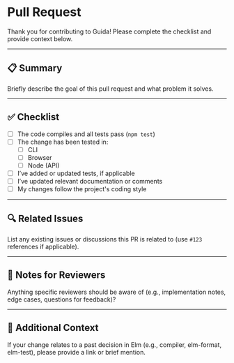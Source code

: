 # Pull Request

Thank you for contributing to Guida!
Please complete the checklist and provide context below.

---

## 📋 Summary

Briefly describe the goal of this pull request and what problem it solves.

---

## ✅ Checklist

- [ ] The code compiles and all tests pass (`npm test`)
- [ ] The change has been tested in:
  - [ ] CLI
  - [ ] Browser
  - [ ] Node (API)
- [ ] I’ve added or updated tests, if applicable
- [ ] I’ve updated relevant documentation or comments
- [ ] My changes follow the project's coding style

---

## 🔍 Related Issues

List any existing issues or discussions this PR is related to (use `#123` references if applicable).

---

## 💬 Notes for Reviewers

Anything specific reviewers should be aware of (e.g., implementation notes, edge cases, questions for feedback)?

---

## 📎 Additional Context

If your change relates to a past decision in Elm (e.g., compiler, elm-format, elm-test), please provide a link or brief mention.

